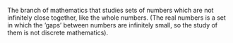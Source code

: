 The branch of mathematics that studies sets of numbers which are not
infinitely close together, like the whole numbers. (The real numbers is
a set in which the ’gaps’ between numbers are infinitely small, so the
study of them is not discrete mathematics).
